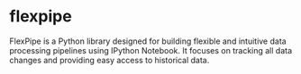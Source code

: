 # flexpipe
FlexPipe is a Python library designed for building flexible and intuitive data processing pipelines using IPython Notebook. It focuses on tracking all data changes and providing easy access to historical data.
